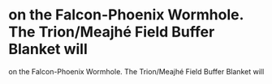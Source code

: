 # on the Falcon-Phoenix Wormhole.  The Trion/Meajhé Field Buffer Blanket will

on the Falcon-Phoenix Wormhole.  The Trion/Meajhé Field Buffer Blanket will